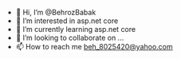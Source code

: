 - 👋 Hi, I’m @BehrozBabak
- 👀 I’m interested in asp.net core 
- 🌱 I’m currently learning asp.net core 
- 💞️ I’m looking to collaborate on ...
- 📫 How to reach me beh_8025420@yahoo.com

<!---
BehrozBabak/BehrozBabak is a ✨ special ✨ repository because its `README.md` (this file) appears on your GitHub profile.
You can click the Preview link to take a look at your changes.
--->

